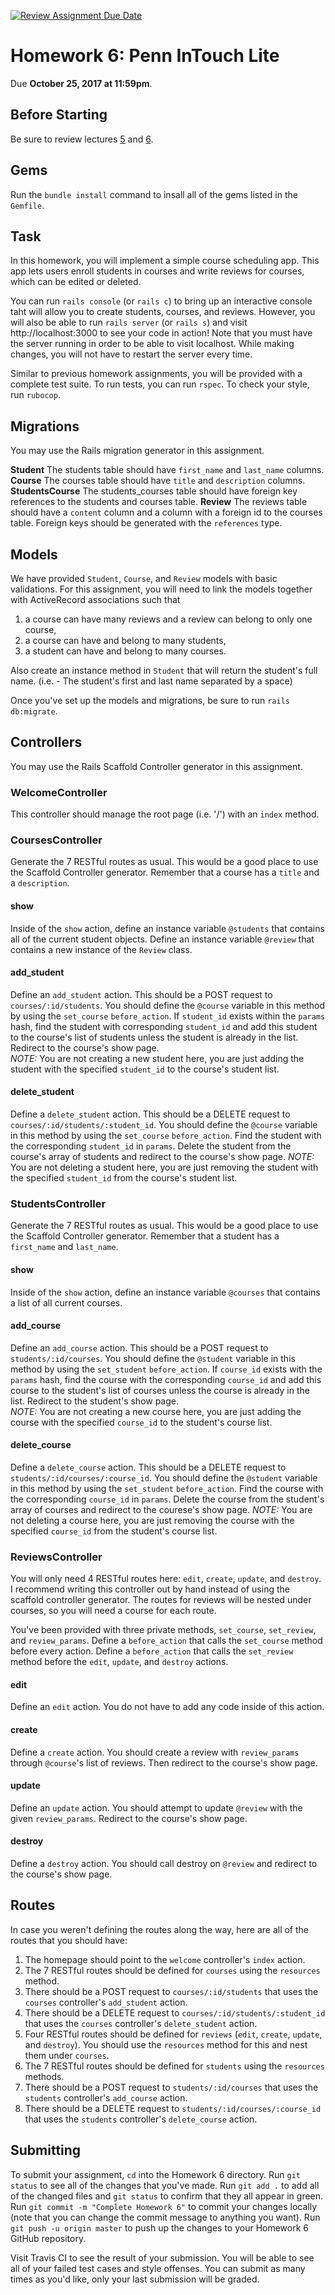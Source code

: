[![Review Assignment Due Date](https://classroom.github.com/assets/deadline-readme-button-24ddc0f5d75046c5622901739e7c5dd533143b0c8e959d652212380cedb1ea36.svg)](https://classroom.github.com/a/rqy8ZOt4)
# Homework 6: Penn InTouch Lite
Due **October 25, 2017 at 11:59pm**.

## Before Starting
Be sure to review lectures <a href="https://www.seas.upenn.edu/~cis196/lectures/CIS196-2017f-lecture5.pdf" target="_blank">5</a> and <a href="https://www.seas.upenn.edu/~cis196/lectures/CIS196-2017f-lecture6.pdf" target="_blank">6</a>.

## Gems
Run the `bundle install` command to insall all of the gems listed in the `Gemfile`.

## Task
In this homework, you will implement a simple course scheduling app. This app lets users enroll students in courses and write reviews for courses, which can be edited or deleted.

You can run `rails console` (or `rails c`) to bring up an interactive console taht will allow you to create students, courses, and reviews. However, you will also be able to run `rails server` (or `rails s`) and visit http://localhost:3000 to see your code in action! Note that you must have the server running in order to be able to visit localhost. While making changes, you will not have to restart the server every time.

Similar to previous homework assignments, you will be provided with a complete test suite. To run tests, you can run `rspec`. To check your style, run `rubocop`.

## Migrations
You may use the Rails migration generator in this assignment.

**Student** The students table should have `first_name` and `last_name` columns.<br>
**Course** The courses table should have `title` and `description` columns.<br>
**StudentsCourse** The students_courses table should have foreign key references to the students and courses table.
**Review** The reviews table should have a `content` column and a column with a foreign id to the courses table. Foreign keys should be generated with the `references` type.

## Models
We have provided `Student`, `Course`, and `Review` models with basic validations. For this assignment, you will need to link the models together with ActiveRecord associations such that
1. a course can have many reviews and a review can belong to only one course,
2. a course can have and belong to many students,
3. a student can have and belong to many courses.

Also create an instance method in `Student` that will return the student's full name. (i.e. - The student's first and last name separated by a space)

Once you've set up the models and migrations, be sure to run `rails db:migrate`.

## Controllers
You may use the Rails Scaffold Controller generator in this assignment.

### WelcomeController
This controller should manage the root page (i.e. '/') with an `index` method.

### CoursesController
Generate the 7 RESTful routes as usual. This would be a good place to use the Scaffold Controller generator. Remember that a course has a `title` and a `description`.

#### show
Inside of the `show` action, define an instance variable `@students` that contains all of the current student objects. Define an instance variable `@review` that contains a new instance of the `Review` class.

#### add_student
Define an `add_student` action. This should be a POST request to `courses/:id/students`. You should define the `@course` variable in this method by using the `set_course` `before_action`. If `student_id` exists within the `params` hash, find the student with corresponding `student_id` and add this student to the course's list of students unless the student is already in the list. Redirect to the course's show page.<br>
*NOTE:* You are not creating a new student here, you are just adding the student with the specified `student_id` to the course's student list.

#### delete_student
Define a `delete_student` action. This should be a DELETE request to `courses/:id/students/:student_id`. You should define the `@course` variable in this method by using the `set_course` `before_action`. Find the student with the corresponding `student_id` in `params`. Delete the student from the course's array of students and redirect to the course's show page.
*NOTE:* You are not deleting a student here, you are just removing the student with the specified `student_id` from the course's student list.

### StudentsController
Generate the 7 RESTful routes as usual. This would be a good place to use the Scaffold Controller generator. Remember that a student has a `first_name` and `last_name`.

#### show
Inside of the `show` action, define an instance variable `@courses` that contains a list of all current courses.

#### add_course
Define an `add_course` action. This should be a POST request to `students/:id/courses`. You should define the `@student` variable in this method by using the `set_student` `before_action`. If `course_id` exists with the `params` hash, find the course with the corresponding `course_id` and add this course to the student's list of courses unless the course is already in the list. Redirect to the student's show page.<br>
*NOTE:* You are not creating a new course here, you are just adding the course with the specified `course_id` to the student's course list.

#### delete_course
Define a `delete_course` action. This should be a DELETE request to `students/:id/courses/:course_id`. You should define the `@student` variable in this method by using the `set_student` `before_action`. Find the course with the corresponding `course_id` in `params`. Delete the course from the student's array of courses and redirect to the courese's show page.
*NOTE:* You are not deleting a course here, you are just removing the course with the specified `course_id` from the student's course list.

### ReviewsController
You will only need 4 RESTful routes here: `edit`, `create`, `update`, and `destroy`. I recommend writing this controller out by hand instead of using the scaffold controller generator. The routes for reviews will be nested under courses, so you will need a course for each route.

You've been provided with three private methods, `set_course`, `set_review`, and `review_params`. Define a `before_action` that calls the `set_course` method before every action. Define a `before_action` that calls the `set_review` method before the `edit`, `update`, and `destroy` actions.

#### edit
Define an `edit` action. You do not have to add any code inside of this action.

#### create
Define a `create` action. You should create a review with `review_params` through `@course`'s list of reviews. Then redirect to the course's show page.

#### update
Define an `update` action. You should attempt to update `@review` with the given `review_params`. Redirect to the course's show page.

#### destroy
Define a `destroy` action. You should call destroy on `@review` and redirect to the course's show page.

## Routes
In case you weren't defining the routes along the way, here are all of the routes that you should have:
1. The homepage should point to the `welcome` controller's `index` action.
2. The 7 RESTful routes should be defined for `courses` using the `resources` method.
3. There should be a POST request to `courses/:id/students` that uses the `courses` controller's `add_student` action.
4. There should be a DELETE request to `courses/:id/students/:student_id` that uses the `courses` controller's `delete_student` action.
5. Four RESTful routes should be defined for `reviews` (`edit`, `create`, `update`, and `destroy`). You should use the `resources` method for this and nest them under `courses`.
6. The 7 RESTful routes should be defined for `students` using the `resources` methods.
7. There should be a POST request to `students/:id/courses` that uses the `students` controller's `add_course` action.
8. There should be a DELETE request to `students/:id/courses/:course_id` that uses the `students` controller's `delete_course` action.

## Submitting
To submit your assignment, `cd` into the Homework 6 directory. Run `git status` to see all of the changes that you've made. Run `git add .` to add all of the changed files and `git status` to confirm that they all appear in green. Run `git commit -m "Complete Homework 6"` to commit your changes locally (note that you can change the commit message to anything you want). Run `git push -u origin master` to push up the changes to your Homework 6 GitHub repository.

Visit Travis CI to see the result of your submission. You will be able to see all of your failed test cases and style offenses. You can submit as many times as you'd like, only your last submission will be graded.
